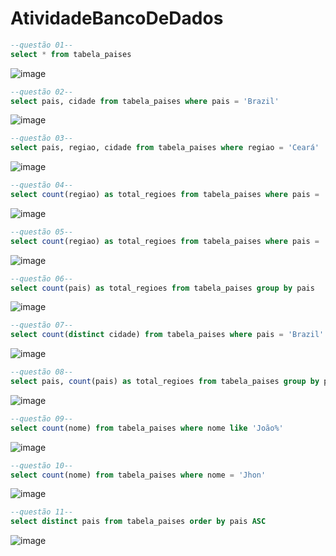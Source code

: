 # AtividadeBancoDeDados

```sql
--questão 01--
select * from tabela_paises
```
![image](https://imgur.com/kIMy0A6l.png)
```sql
--questão 02--
select pais, cidade from tabela_paises where pais = 'Brazil'
```
![image](https://imgur.com/DHFtJA3l.png)
```sql
--questão 03--
select pais, regiao, cidade from tabela_paises where regiao = 'Ceará'
```
![image](https://imgur.com/mZxvSt8l.png)
```sql
--questão 04--
select count(regiao) as total_regioes from tabela_paises where pais = 'China' group by pais
```
![image](https://imgur.com/XNGO0ihl.png)
```sql
--questão 05--
select count(regiao) as total_regioes from tabela_paises where pais = 'Canadá' group by pais
```
![image](https://imgur.com/YmNZn3el.png)
```sql
--questão 06--
select count(pais) as total_regioes from tabela_paises group by pais
```
![image](https://imgur.com/5aJDOl1l.png)
```sql
--questão 07--
select count(distinct cidade) from tabela_paises where pais = 'Brazil'
```
![image](https://imgur.com/4zdK3M3l.png)
```sql
--questão 08--
select pais, count(pais) as total_regioes from tabela_paises group by pais
```
![image](https://imgur.com/2FXbaC8l.png)
```sql
--questão 09--
select count(nome) from tabela_paises where nome like 'João%'
```
![image](https://imgur.com/ISMlwH3l.png)
```sql
--questão 10--
select count(nome) from tabela_paises where nome = 'Jhon'
```
![image](https://imgur.com/1Y2ZJ0Rl.png)
```sql
--questão 11--
select distinct pais from tabela_paises order by pais ASC
```
![image](https://imgur.com/M2Kzfp9l.png)
